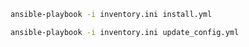 ``` bash
ansible-playbook -i inventory.ini install.yml
```

``` bash
ansible-playbook -i inventory.ini update_config.yml
```